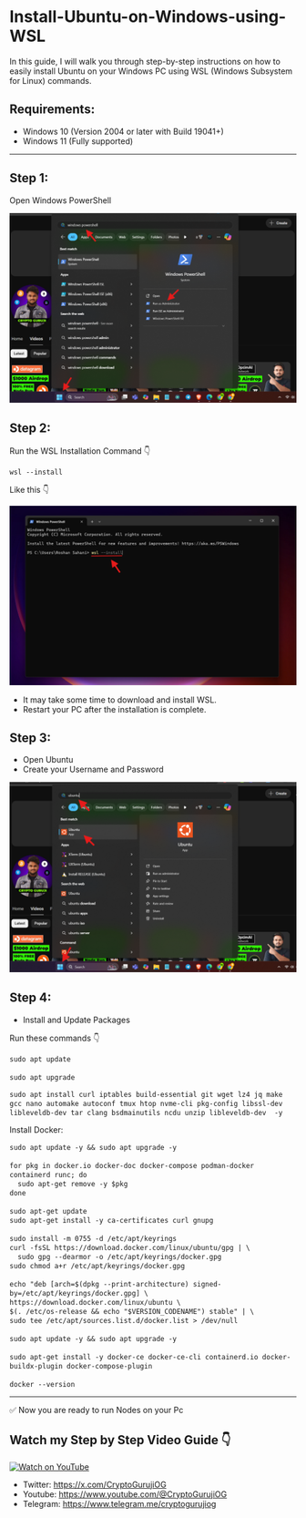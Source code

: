 # Install-Ubuntu-on-Windows-using-WSL
In this guide, I will walk you through step-by-step instructions on how to easily install Ubuntu on your Windows PC using WSL (Windows Subsystem for Linux) commands.

## Requirements:
- Windows 10 (Version 2004 or later with Build 19041+)
- Windows 11 (Fully supported)

---

## Step 1:

Open Windows PowerShell

![image alt](https://github.com/CryptoGurujiOG/Install-Ubuntu-on-Windows-using-WSL/blob/c1062e2232490323d907b3fc2aa65af413ce9fb9/Screenshot%201.png)

## Step 2:

Run the WSL Installation Command 👇

```
wsl --install
```
Like this 👇

![image alt](https://github.com/CryptoGurujiOG/Install-Ubuntu-on-Windows-using-WSL/blob/324d30708e6d69259b9af26ac4a9a022e1109fc7/Screenshot%202.png)

- It may take some time to download and install WSL.
- Restart your PC after the installation is complete.

## Step 3:

- Open Ubuntu
- Create your Username and Password

![image alt](https://github.com/CryptoGurujiOG/Install-Ubuntu-on-Windows-using-WSL/blob/ba51783d39a640b6b5b37ef6ea688f9fdd25e1cb/Screenshot%203.png)

## Step 4:

- Install and Update Packages

Run these commands 👇

```
sudo apt update

sudo apt upgrade
```

```
sudo apt install curl iptables build-essential git wget lz4 jq make gcc nano automake autoconf tmux htop nvme-cli pkg-config libssl-dev libleveldb-dev tar clang bsdmainutils ncdu unzip libleveldb-dev  -y
```

Install Docker:

```
sudo apt update -y && sudo apt upgrade -y

for pkg in docker.io docker-doc docker-compose podman-docker containerd runc; do 
  sudo apt-get remove -y $pkg 
done

sudo apt-get update
sudo apt-get install -y ca-certificates curl gnupg

sudo install -m 0755 -d /etc/apt/keyrings
curl -fsSL https://download.docker.com/linux/ubuntu/gpg | \
  sudo gpg --dearmor -o /etc/apt/keyrings/docker.gpg
sudo chmod a+r /etc/apt/keyrings/docker.gpg

echo "deb [arch=$(dpkg --print-architecture) signed-by=/etc/apt/keyrings/docker.gpg] \
https://download.docker.com/linux/ubuntu \
$(. /etc/os-release && echo "$VERSION_CODENAME") stable" | \
sudo tee /etc/apt/sources.list.d/docker.list > /dev/null

sudo apt update -y && sudo apt upgrade -y

sudo apt-get install -y docker-ce docker-ce-cli containerd.io docker-buildx-plugin docker-compose-plugin

docker --version
```

---

✅ Now you are ready to run Nodes on your Pc

## Watch my Step by Step Video Guide 👇

[![Watch on YouTube](https://img.youtube.com/vi/mpdwAlRyOrE/hqdefault.jpg)](https://youtu.be/mpdwAlRyOrE)

- Twitter: https://x.com/CryptoGurujiOG
- Youtube: https://www.youtube.com/@CryptoGurujiOG
- Telegram: https://www.telegram.me/cryptogurujiog
